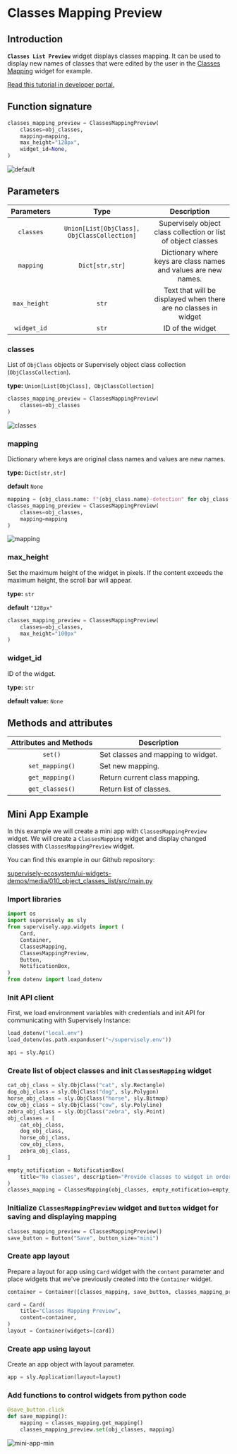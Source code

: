 # Classes Mapping Preview

## Introduction

**`Classes List Preview`** widget displays classes mapping. It can be used to display new names of classes that were edited by the user in the [Classes Mapping](https://developer.supervisely.com/app-development/apps-with-gui/classes-mapping) widget for example.

[Read this tutorial in developer portal.](https://developer.supervisely.com/app-development/apps-with-gui/classes-mapping)

## Function signature

```python
classes_mapping_preview = ClassesMappingPreview(
    classes=obj_classes,
    mapping=mapping,
    max_height="128px",
    widget_id=None,
)

```

![default](https://github.com/supervisely-ecosystem/ui-widgets-demos/assets/48913536/48ed7fc1-2d05-4444-8899-16be3362a9e7)

## Parameters

|  Parameters  |                    Type                     |                           Description                           |
| :----------: | :-----------------------------------------: | :-------------------------------------------------------------: |
|  `classes`   | `Union[List[ObjClass], ObjClassCollection]` |  Supervisely object class collection or list of object classes  |
|  `mapping`   |               `Dict[str,str]`               | Dictionary where keys are class names and values are new names. |
| `max_height` |                    `str`                    | Text that will be displayed when there are no classes in widget |
| `widget_id`  |                    `str`                    |                        ID of the widget                         |

### classes

List of `ObjClass` objects or Supervisely object class collection (`ObjClassCollection`).

**type:** `Union[List[ObjClass], ObjClassCollection]`

```python
classes_mapping_preview = ClassesMappingPreview(
    classes=obj_classes
)
```

![classes](https://github.com/supervisely-ecosystem/ui-widgets-demos/assets/48913536/72c2010a-23c1-4ae8-bd7d-ebe8c722bf78)

### mapping

Dictionary where keys are original class names and values are new names.

**type:** `Dict[str,str]`

**default** `None`

```python
mapping = {obj_class.name: f"{obj_class.name}-detection" for obj_class in obj_classes}
classes_mapping_preview = ClassesMappingPreview(
    classes=obj_classes,
    mapping=mapping
)
```

![mapping](https://github.com/supervisely-ecosystem/ui-widgets-demos/assets/48913536/3e7f54c4-bf62-421c-903c-0e840988a65c)

### max_height

Set the maximum height of the widget in pixels. If the content exceeds the maximum height, the scroll bar will appear.

**type:** `str`

**default** `"128px"`

```python
classes_mapping_preview = ClassesMappingPreview(
    classes=obj_classes,
    max_height="100px"
)
```

### widget_id

ID of the widget.

**type:** `str`

**default value:** `None`

## Methods and attributes

| Attributes and Methods | Description                        |
| :--------------------: | ---------------------------------- |
|        `set()`         | Set classes and mapping to widget. |
|    `set_mapping()`     | Set new mapping.                   |
|    `get_mapping()`     | Return current class mapping.      |
|    `get_classes()`     | Return list of classes.            |

## Mini App Example

In this example we will create a mini app with `ClassesMappingPreview` widget. We will create a `ClassesMapping` widget and display changed classes with `ClassesMappingPreview` widget.

You can find this example in our Github repository:

[supervisely-ecosystem/ui-widgets-demos/media/010_object_classes_list/src/main.py](https://github.com/supervisely-ecosystem/ui-widgets-demos/blob/master/media/010_object_classes_list/src/main.py)

### Import libraries

```python
import os
import supervisely as sly
from supervisely.app.widgets import (
    Card,
    Container,
    ClassesMapping,
    ClassesMappingPreview,
    Button,
    NotificationBox,
)
from dotenv import load_dotenv
```

### Init API client

First, we load environment variables with credentials and init API for communicating with Supervisely Instance:

```python
load_dotenv("local.env")
load_dotenv(os.path.expanduser("~/supervisely.env"))

api = sly.Api()
```

### Create list of object classes and init `ClassesMapping` widget

```python
cat_obj_class = sly.ObjClass("cat", sly.Rectangle)
dog_obj_class = sly.ObjClass("dog", sly.Polygon)
horse_obj_class = sly.ObjClass("horse", sly.Bitmap)
cow_obj_class = sly.ObjClass("cow", sly.Polyline)
zebra_obj_class = sly.ObjClass("zebra", sly.Point)
obj_classes = [
    cat_obj_class,
    dog_obj_class,
    horse_obj_class,
    cow_obj_class,
    zebra_obj_class,
]

empty_notification = NotificationBox(
    title="No classes", description="Provide classes to widget in order to map new names."
)
classes_mapping = ClassesMapping(obj_classes, empty_notification=empty_notification)
```

### Initialize `ClassesMappingPreview` widget and `Button` widget for saving and displaying mapping

```python
classes_mapping_preview = ClassesMappingPreview()
save_button = Button("Save", button_size="mini")
```

### Create app layout

Prepare a layout for app using `Card` widget with the `content` parameter and place widgets that we've previously created into the `Container` widget.

```python
container = Container([classes_mapping, save_button, classes_mapping_preview])

card = Card(
    title="Classes Mapping Preview",
    content=container,
)
layout = Container(widgets=[card])
```

### Create app using layout

Create an app object with layout parameter.

```python
app = sly.Application(layout=layout)
```

### Add functions to control widgets from python code

```python
@save_button.click
def save_mapping():
    mapping = classes_mapping.get_mapping()
    classes_mapping_preview.set(obj_classes, mapping)
```

![mini-app-min](https://github.com/supervisely-ecosystem/ui-widgets-demos/assets/48913536/5a12d76e-1ce8-49dd-9ec0-1040ccba54ef)
